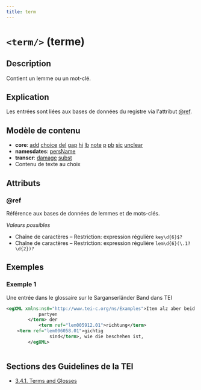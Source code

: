```yaml
---
title: term
---
```




# `<term/>` (terme)

## Description

Contient un lemme ou un mot-clé.

## Explication

Les entrées sont liées aux bases de données du registre via l'attribut [@ref](#ref).

## Modèle de contenu

- **core**: [add](add.md) [choice](choice.md) [del](del.md) [gap](gap.md) [hi](hi.md) [lb](lb.md) [note](note.md) [p](p.md) [pb](pb.md) [sic](sic.md) [unclear](unclear.md)
- **namesdates**: [persName](persName.md)
- **transcr**: [damage](damage.md) [subst](subst.md)
- Contenu de texte au choix

## Attributs

### @ref

Référence aux bases de données de lemmes et de mots-clés. 

*Valeurs possibles*

- Chaîne de caractères – Restriction: expression régulière `key\d{6}$?`
- Chaîne de caractères – Restriction: expression régulière `lem\d{6}(\.1?\d{2})?`

## Exemples

### Exemple 1

Une entrée dans le glossaire sur le Sarganserländer Band dans TEI

```xml
<egXML xmlns:ns0="http://www.tei-c.org/ns/Examples">Item alz aber beid <term ref="lem001301.09">
            partyen
        </term> der
            <term ref="lem005912.01">richtung</term>
    <term ref="lem006058.01">gichtig
                sind</term>, wie die beschehen ist,
        </egXML>
               
```

## Sections des Guidelines de la TEI

- [3.4.1. Terms and Glosses](https://www.tei-c.org/release/doc/tei-p5-doc/en/html/CO.html#COHTG)